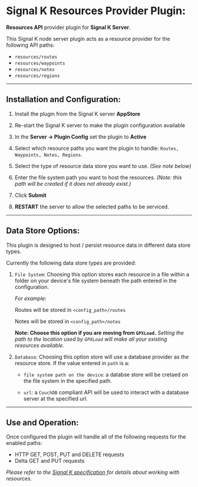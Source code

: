 # Signal K Resources Provider Plugin:

__Resources API__ provider plugin for __Signal K Server__.

This Signal K node server plugin acts as a resource provider for the following API paths:
- `resources/routes`
- `resources/waypoints`
- `resources/notes`
- `resources/regions`   

---
## Installation and Configuration:

1. Install the plugin from the Signal K server __AppStore__

1. Re-start the Signal K server to make the plugin configuration available 

1. In the __Server -> Plugin Config__ set the plugin to __Active__

1. Select which resource paths you want the plugin to handle: `Routes, Waypoints, Notes, Regions`.

1. Select the type of resource data store you want to use. _(See note below)_

1. Enter the file system path you want to host the resources. _(Note: this path will be created if it does not already exist.)_

1. Click __Submit__ 

1. __RESTART__ the server to allow the selected paths to be serviced.
---

## Data Store Options:

This plugin is designed to host / persist resource data in different data store types.

Currently the following data store types are provided:

1. `File System`: Choosing this option stores each resource in a file within a folder on your device's file system beneath the path entered in the configuration. 

    _For example:_

    Routes will be stored in `<config_path>/routes`

    Notes will be stored in `<config_path>/notes`

    __Note: Choose this option if you are moving from `GPXLoad`.__ _Setting the path to the location used by `GPXLoad` will make all your existing resources available._

2. `Database`: Choosing this option store will use a database provider as the resource store. If the value entered in `path` is a:
    - `file system path on the device`: a databse store will be cretaed on the file system in the specified path.

    - `url`: a `CouchDB` compliant API will be used to interact with a database server at the specified url. 

---
## Use and Operation:

Once configured the plugin will handle all of the following requests for the enabled paths:
- HTTP GET, POST, PUT and DELETE requests
- Delta GET and PUT requests

_Please refer to the [Signal K specification](https://signalk.org/specification) for details about working with resources._
